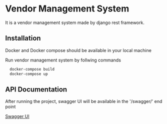 
# Vendor Management System

It is a vendor management system made by django rest framework.

## Installation

Docker and Docker compose should be available in your local machine

Run vendor management system by follwing commands

```bash
  docker-compose build
  docker-compose up
```

## API Documentation

After running the project, swagger UI will be available in the
'/swagger/' end point

[Swagger UI ](http://localhost:8000/swagger/)
